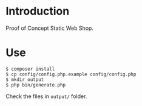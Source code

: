 # Introduction

Proof of Concept Static Web Shop.

# Use 

    $ composer install
    $ cp config/config.php.example config/config.php
    $ mkdir output
    $ php bin/generate.php

Check the files in `output/` folder.
